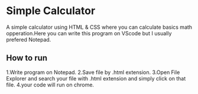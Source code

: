 # Simple Calculator

A simple calculator using HTML & CSS where you can calculate basics math opperation.Here you can write this program on VScode but I usually prefered Notepad.

## How to run

1.Write program on Notepad.
2.Save file by .html extension.
3.Open File Explorer and search your file with .html extension and simply click on that file.
4.your code will run on chrome.

